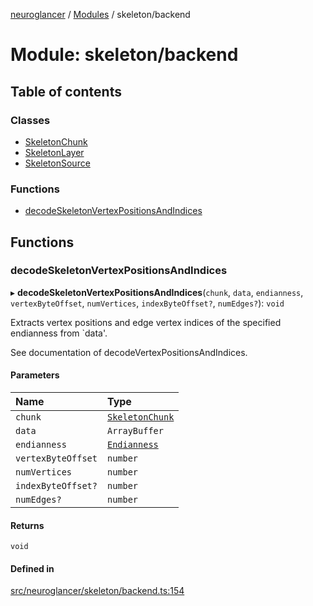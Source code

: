 [neuroglancer](../README.md) / [Modules](../modules.md) / skeleton/backend

# Module: skeleton/backend

## Table of contents

### Classes

- [SkeletonChunk](../classes/skeleton_backend.SkeletonChunk.md)
- [SkeletonLayer](../classes/skeleton_backend.SkeletonLayer.md)
- [SkeletonSource](../classes/skeleton_backend.SkeletonSource.md)

### Functions

- [decodeSkeletonVertexPositionsAndIndices](skeleton_backend.md#decodeskeletonvertexpositionsandindices)

## Functions

### decodeSkeletonVertexPositionsAndIndices

▸ **decodeSkeletonVertexPositionsAndIndices**(`chunk`, `data`, `endianness`, `vertexByteOffset`, `numVertices`, `indexByteOffset?`, `numEdges?`): `void`

Extracts vertex positions and edge vertex indices of the specified endianness from `data'.

See documentation of decodeVertexPositionsAndIndices.

#### Parameters

| Name | Type |
| :------ | :------ |
| `chunk` | [`SkeletonChunk`](../classes/skeleton_backend.SkeletonChunk.md) |
| `data` | `ArrayBuffer` |
| `endianness` | [`Endianness`](../enums/util_endian.Endianness.md) |
| `vertexByteOffset` | `number` |
| `numVertices` | `number` |
| `indexByteOffset?` | `number` |
| `numEdges?` | `number` |

#### Returns

`void`

#### Defined in

[src/neuroglancer/skeleton/backend.ts:154](https://github.com/ActiveBrainAtlas2/neuroglancer/blob/1beb5d34/src/neuroglancer/skeleton/backend.ts#L154)
